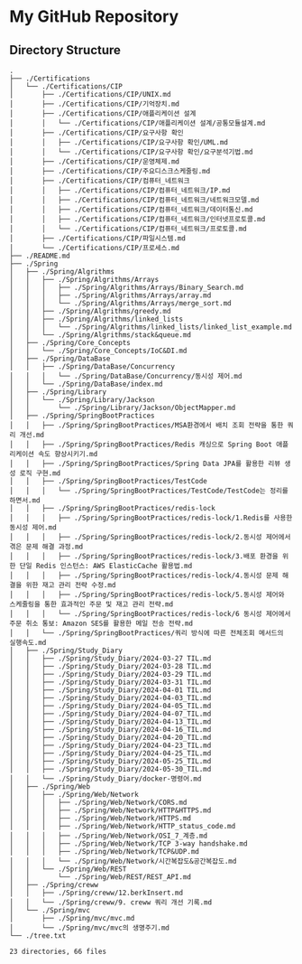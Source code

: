 # My GitHub Repository

## Directory Structure

    .
    ├── ./Certifications
    │   └── ./Certifications/CIP
    │       ├── ./Certifications/CIP/UNIX.md
    │       ├── ./Certifications/CIP/기억장치.md
    │       ├── ./Certifications/CIP/애플리케이션 설계
    │       │   └── ./Certifications/CIP/애플리케이션 설계/공통모듈설계.md
    │       ├── ./Certifications/CIP/요구사항 확인
    │       │   ├── ./Certifications/CIP/요구사항 확인/UML.md
    │       │   └── ./Certifications/CIP/요구사항 확인/요구분석기법.md
    │       ├── ./Certifications/CIP/운영체제.md
    │       ├── ./Certifications/CIP/주요디스크스케줄링.md
    │       ├── ./Certifications/CIP/컴퓨터_네트워크
    │       │   ├── ./Certifications/CIP/컴퓨터_네트워크/IP.md
    │       │   ├── ./Certifications/CIP/컴퓨터_네트워크/네트워크모델.md
    │       │   ├── ./Certifications/CIP/컴퓨터_네트워크/데이터통신.md
    │       │   ├── ./Certifications/CIP/컴퓨터_네트워크/인터넷프로토콜.md
    │       │   └── ./Certifications/CIP/컴퓨터_네트워크/프로토콜.md
    │       ├── ./Certifications/CIP/파일시스템.md
    │       └── ./Certifications/CIP/프로세스.md
    ├── ./README.md
    ├── ./Spring
    │   ├── ./Spring/Algrithms
    │   │   ├── ./Spring/Algrithms/Arrays
    │   │   │   ├── ./Spring/Algrithms/Arrays/Binary_Search.md
    │   │   │   ├── ./Spring/Algrithms/Arrays/array.md
    │   │   │   └── ./Spring/Algrithms/Arrays/merge_sort.md
    │   │   ├── ./Spring/Algrithms/greedy.md
    │   │   ├── ./Spring/Algrithms/linked_lists
    │   │   │   └── ./Spring/Algrithms/linked_lists/linked_list_example.md
    │   │   └── ./Spring/Algrithms/stack&queue.md
    │   ├── ./Spring/Core_Concepts
    │   │   └── ./Spring/Core_Concepts/IoC&DI.md
    │   ├── ./Spring/DataBase
    │   │   ├── ./Spring/DataBase/Concurrency
    │   │   │   └── ./Spring/DataBase/Concurrency/동시성 제어.md
    │   │   └── ./Spring/DataBase/index.md
    │   ├── ./Spring/Library
    │   │   └── ./Spring/Library/Jackson
    │   │       └── ./Spring/Library/Jackson/ObjectMapper.md
    │   ├── ./Spring/SpringBootPractices
    │   │   ├── ./Spring/SpringBootPractices/MSA환경에서 배치 조회 전략을 통한 쿼리 개선.md
    │   │   ├── ./Spring/SpringBootPractices/Redis 캐싱으로 Spring Boot 애플리케이션 속도 향상시키기.md
    │   │   ├── ./Spring/SpringBootPractices/Spring Data JPA를 활용한 리뷰 생성 로직 구현.md
    │   │   ├── ./Spring/SpringBootPractices/TestCode
    │   │   │   └── ./Spring/SpringBootPractices/TestCode/TestCode는 정리를 하면서.md
    │   │   ├── ./Spring/SpringBootPractices/redis-lock
    │   │   │   ├── ./Spring/SpringBootPractices/redis-lock/1.Redis를 사용한 동시성 제어.md
    │   │   │   ├── ./Spring/SpringBootPractices/redis-lock/2.동시성 제어에서 겪은 문제 해결 과정.md
    │   │   │   ├── ./Spring/SpringBootPractices/redis-lock/3.배포 환경을 위한 단일 Redis 인스턴스: AWS ElasticCache 활용법.md
    │   │   │   ├── ./Spring/SpringBootPractices/redis-lock/4.동시성 문제 해결을 위한 재고 관리 전략 수정.md
    │   │   │   ├── ./Spring/SpringBootPractices/redis-lock/5.동시성 제어와 스케줄링을 통한 효과적인 주문 및 재고 관리 전략.md
    │   │   │   └── ./Spring/SpringBootPractices/redis-lock/6 동시성 제어에서 주문 취소 통보: Amazon SES를 활용한 메일 전송 전략.md
    │   │   └── ./Spring/SpringBootPractices/쿼리 방식에 따른 전체조회 메서드의 실행속도.md
    │   ├── ./Spring/Study_Diary
    │   │   ├── ./Spring/Study_Diary/2024-03-27 TIL.md
    │   │   ├── ./Spring/Study_Diary/2024-03-28 TIL.md
    │   │   ├── ./Spring/Study_Diary/2024-03-29 TIL.md
    │   │   ├── ./Spring/Study_Diary/2024-03-31 TIL.md
    │   │   ├── ./Spring/Study_Diary/2024-04-01 TIL.md
    │   │   ├── ./Spring/Study_Diary/2024-04-03_TIL.md
    │   │   ├── ./Spring/Study_Diary/2024-04-05_TIL.md
    │   │   ├── ./Spring/Study_Diary/2024-04-07_TIL.md
    │   │   ├── ./Spring/Study_Diary/2024-04-13_TIL.md
    │   │   ├── ./Spring/Study_Diary/2024-04-16_TIL.md
    │   │   ├── ./Spring/Study_Diary/2024-04-20_TIL.md
    │   │   ├── ./Spring/Study_Diary/2024-04-23_TIL.md
    │   │   ├── ./Spring/Study_Diary/2024-04-25_TIL.md
    │   │   ├── ./Spring/Study_Diary/2024-05-25_TIL.md
    │   │   ├── ./Spring/Study_Diary/2024-05-30_TIL.md
    │   │   └── ./Spring/Study_Diary/docker-명령어.md
    │   ├── ./Spring/Web
    │   │   ├── ./Spring/Web/Network
    │   │   │   ├── ./Spring/Web/Network/CORS.md
    │   │   │   ├── ./Spring/Web/Network/HTTP&HTTPS.md
    │   │   │   ├── ./Spring/Web/Network/HTTPS.md
    │   │   │   ├── ./Spring/Web/Network/HTTP_status_code.md
    │   │   │   ├── ./Spring/Web/Network/OSI_7_계층.md
    │   │   │   ├── ./Spring/Web/Network/TCP 3-way handshake.md
    │   │   │   ├── ./Spring/Web/Network/TCP&UDP.md
    │   │   │   └── ./Spring/Web/Network/시간복잡도&공간복잡도.md
    │   │   └── ./Spring/Web/REST
    │   │       └── ./Spring/Web/REST/REST_API.md
    │   ├── ./Spring/creww
    │   │   ├── ./Spring/creww/12.berkInsert.md
    │   │   └── ./Spring/creww/9. creww 쿼리 개선 기록.md
    │   └── ./Spring/mvc
    │       ├── ./Spring/mvc/mvc.md
    │       └── ./Spring/mvc/mvc의 생명주기.md
    └── ./tree.txt
    
    23 directories, 66 files
